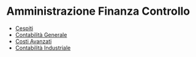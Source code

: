 # Amministrazione Finanza Controllo
- [Cespiti](DocumentazioneSmeUP/NWS/News/000030/A5/_sidebar.md)
- [Contabilità Generale](DocumentazioneSmeUP/NWS/News/000030/C5/_sidebar.md)
- [Costi Avanzati](DocumentazioneSmeUP/NWS/News/000030/D0/_sidebar.md)
- [Contabilità Industriale](DocumentazioneSmeUP/NWS/News/000030/D5/_sidebar.md)
